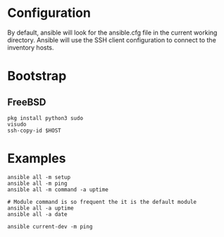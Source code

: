 # Configuration

By default, ansible will look for the ansible.cfg file in the current working directory. Ansible will use the SSH client configuration to connect to the inventory hosts.

# Bootstrap

## FreeBSD

```
pkg install python3 sudo
visudo
ssh-copy-id $HOST
```

# Examples

```
ansible all -m setup
ansible all -m ping
ansible all -m command -a uptime

# Module command is so frequent the it is the default module
ansible all -a uptime
ansible all -a date

ansible current-dev -m ping
```